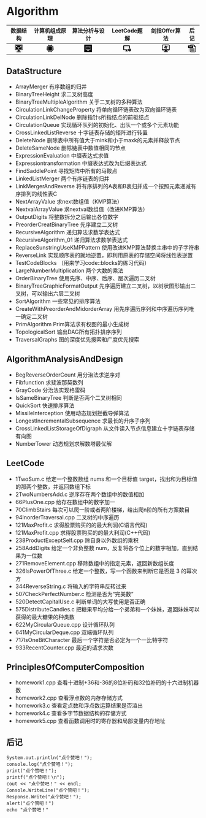 # Algorithm  

数据结构 | 计算机组成原理 | 算法分析与设计 | LeetCode题解 | 剑指Offer算法 | 后记
:-------: | :------: | :-----: | :----: | :-----: | :----:
[<div align=center><img width="20" height="20" src="https://github.com/Wangminjun0207/Algorithm/blob/master/picture/timga22as5.jpg"/></div>](https://github.com/Wangminjun0207/Algorithm/tree/master/DataStructure) | [<div align=center><img width="20" height="20" src="https://github.com/Wangminjun0207/Algorithm/blob/master/picture/timg.jpg"/></div>](https://github.com/Wangminjun0207/Algorithm/tree/master/PrinciplesOfComputerComposition) | [<div align=center><img width="20" height="20" src="https://github.com/Wangminjun0207/Algorithm/blob/master/picture/220468604228997.jpg"/></div>](https://github.com/Wangminjun0207/Algorithm/tree/master/AlgorithmAnalysisAndDesign) | [<div align=center><img width="20" height="20" src="https://github.com/Wangminjun0207/Algorithm/blob/master/picture/timgda4ad4.jpg"/></div>](https://github.com/Wangminjun0207/Algorithm/tree/master/LeetCode) | [<div align=center><img width="20" height="20" src="https://github.com/Wangminjun0207/Algorithm/blob/master/picture/timgsystem.jpg"/></div>](https://www.baidu.com) |  [<div align=center><img width="20" height="20" src="https://github.com/Wangminjun0207/Algorithm/blob/master/picture/timgtst.jpg"/></div>](https://www.baidu.com)

## DataStructure

* ArrayMerger 有序数组的归并
* BinaryTreeHeight  求二叉树高度
* BinaryTreeMultipleAlgorithm  关于二叉树的多种算法   
* CirculationLinkChangeProperty  将单向循环链表改为双向循环链表
* CirculationLinkDelNode 删除指针s所指结点的前驱结点
* CirculationQueue 实现循环队列的初始化、出队一个或多个元素功能
* CrossLinkedListReverse 十字链表存储的矩阵进行转置
* DeleteNode 删除表中所有值大于mink和小于maxk的元素并释放节点
* DeleteSameNode  删除链表中数值相同的节点
* ExpressionEvaluation 中缀表达式求值
* Expressiontransformation  中缀表达式改为后缀表达式
* FindSaddlePoint 寻找矩阵中所有的马鞍点
* LinkedListMerger  两个有序链表的归并
* LinkMergerAndReverse 将有序排列的A表和B表归并成一个按照元素递减有序排列的线性表C
* NextArrayValue 求next数组值（KMP算法）
* NextvalArrayValue  求nextval数组值（改进KMP算法）
* OutputDigits 将整数拆分之后输出各位数字
* PreorderCreatBinaryTree 先序建立二叉树
* RecursiveAlgorithm  递归算法求数学表达式
* RecursiveAlgorithm_01  递归算法求数学表达式
* ReplaceSunstringUseKMPPattern 使用改进KMP算法替换主串中的子字符串
* ReverseLink 实现顺序表的就地逆置，即利用原表的存储空间将线性表逆置
* TestCodeBlocks （用来学习code::blocks的练习代码）
* LargeNumberMultiplication 两个大数的乘法
* OrderBinaryTree 使用先序、中序、后序、层次遍历二叉树
* BinaryTreeGraphicFormatOutput 先序遍历建立二叉树，以树状图形输出二叉树，可以输出六层二叉树
* SortAlgorithm 一些常见的排序算法
* CreateWithPreorderAndMidorderArray 用先序遍历序列和中序遍历序列唯一确定二叉树
* PrimAlgorithm Prim算法求有权图的最小生成树
* TopologicalSort 输出DAG所有拓扑排序序列
* TraversalGraphs 图的深度优先搜索和广度优先搜索
  
## AlgorithmAnalysisAndDesign

* BegReverseOrderCount   用分治法求逆序对
* Fibfunction  求斐波那契数列
* GrayCode  分治法实现格雷码
* IsSameBinaryTree 判断是否两个二叉树相同
* QuickSort 快速排序算法
* MissileInterception 使用动态规划拦截导弹算法
* LongestIncrementalSubsequence 求最长的升序子序列
* CrossLinkedListStorageOfDigraph 从文件读入节点信息建立十字链表存储有向图
* NumberTower 动态规划求解数塔最优解
      
## LeetCode

* 1TwoSum.c 给定一个整数数组 nums 和一个目标值 target，找出和为目标值的那两个整数，并返回数组下标
* 2TwoNumbersAdd.c 逆序存在两个数组中的数值相加
* 66PlusOne.cpp 给存在数组中的数字加一
* 70ClimbStairs 每次可以爬一阶或者两阶楼梯，给出爬n阶的所有方案数目
* 94InorderTraversal.cpp 二叉树的中序遍历
* 121MaxProfit.c 求得股票购买的的最大利润(C语言代码)
* 121MaxProfit.cpp 求得股票购买的的最大利润(C++代码)
* 238ProductExceptSelf.cpp 除自身以外数组的乘积
* 258AddDigits 给定一个非负整数 num，反复将各个位上的数字相加，直到结果为一位数
* 271RemoveElement.cpp 移除数组中的指定元素，返回新数组长度
* 326IsPowerOfThree.c 给定一个整数，写一个函数来判断它是否是 3 的幂次方
* 344ReverseString.c 将输入的字符串反转过来
* 507CheckPerfectNumber.c 检测是否为“完美数”
* 520DetectCapitalUse.c 判断单词的大写使用是否正确
* 575DistributeCandies.c 把糖果平均分给一个弟弟和一个妹妹，返回妹妹可以获得的最大糖果的种类数
* 622MyCircularQueue.cpp 设计循环队列
* 641MyCircularDeque.cpp 双端循环队列 
* 717IsOneBitCharacter 最后一个字符是否必定为一个一比特字符
* 933RecentCounter.cpp 最近的请求次数

## PrinciplesOfComputerComposition

* homework1.cpp 查看十进制+36和-36的8位补码和32位补码的十六进制机器数
* homework2.cpp 查看浮点数的内存存储方式
* homework3.c 查看定点数和浮点数运算结果是否溢出
* homework4.c 查看多字节数据结构的存储方式
* homework5.cpp 查看函数调用时的寄存器和局部变量内存地址
    
## 后记

```
System.out.println("点个赞吧！");
console.log("点个赞吧！");
print("点个赞吧！");
printf("点个赞吧！\n");
cout << "点个赞吧！" << endl;
Console.WriteLine("点个赞吧！");
Response.Write("点个赞吧！");
alert("点个赞吧！")
echo "点个赞吧！"
```
